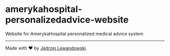 # amerykahospital-personalizedadvice-website

Website for AmerykaHospital personalized medical advice system

---

Made with ❤️ by [Jędrzej Lewandowski](https://jedrzej.lewandowski.doctor/).

